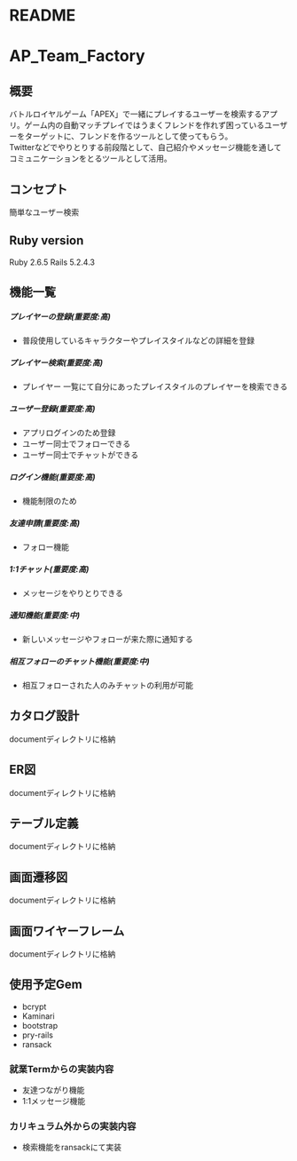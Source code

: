 # README
# AP_Team_Factory

## 概要
バトルロイヤルゲーム「APEX」で一緒にプレイするユーザーを検索するアプリ。ゲーム内の自動マッチプレイではうまくフレンドを作れず困っているユーザーをターゲットに、フレンドを作るツールとして使ってもらう。  
Twitterなどでやりとりする前段階として、自己紹介やメッセージ機能を通してコミュニケーションをとるツールとして活用。

## コンセプト
簡単なユーザー検索
## Ruby version
Ruby 2.6.5  Rails 5.2.4.3
## 機能一覧
##### プレイヤーの登録(重要度:高)
  - 普段使用しているキャラクターやプレイスタイルなどの詳細を登録

##### プレイヤー検索(重要度:高)
  - プレイヤー 一覧にて自分にあったプレイスタイルのプレイヤーを検索できる

##### ユーザー登録(重要度:高)
  - アプリログインのため登録
  - ユーザー同士でフォローできる
  - ユーザー同士でチャットができる

##### ログイン機能(重要度:高)
  - 機能制限のため

#####  友達申請(重要度:高)
  - フォロー機能

##### 1:1チャット(重要度:高)
  - メッセージをやりとりできる

##### 通知機能(重要度:中)
  - 新しいメッセージやフォローが来た際に通知する

##### 相互フォローのチャット機能(重要度:中)
  - 相互フォローされた人のみチャットの利用が可能

## カタログ設計
documentディレクトリに格納
## ER図
documentディレクトリに格納
## テーブル定義
documentディレクトリに格納
## 画面遷移図
documentディレクトリに格納
## 画面ワイヤーフレーム
documentディレクトリに格納

## 使用予定Gem
- bcrypt
- Kaminari
- bootstrap
- pry-rails
- ransack

### 就業Termからの実装内容
- 友達つながり機能
- 1:1メッセージ機能

### カリキュラム外からの実装内容
- 検索機能をransackにて実装
